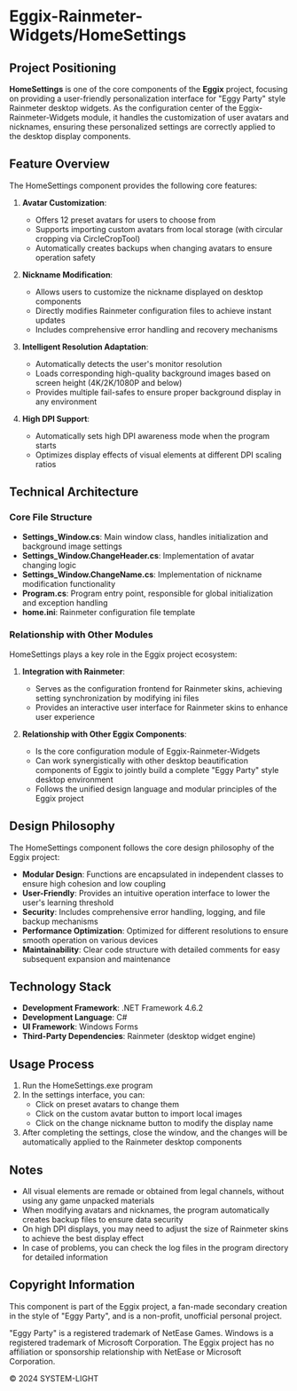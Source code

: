 # Eggix-Rainmeter-Widgets/HomeSettings

## Project Positioning

**HomeSettings** is one of the core components of the **Eggix** project, focusing on providing a user-friendly personalization interface for "Eggy Party" style Rainmeter desktop widgets. As the configuration center of the Eggix-Rainmeter-Widgets module, it handles the customization of user avatars and nicknames, ensuring these personalized settings are correctly applied to the desktop display components.

## Feature Overview

The HomeSettings component provides the following core features:

1. **Avatar Customization**:
   - Offers 12 preset avatars for users to choose from
   - Supports importing custom avatars from local storage (with circular cropping via CircleCropTool)
   - Automatically creates backups when changing avatars to ensure operation safety

2. **Nickname Modification**:
   - Allows users to customize the nickname displayed on desktop components
   - Directly modifies Rainmeter configuration files to achieve instant updates
   - Includes comprehensive error handling and recovery mechanisms

3. **Intelligent Resolution Adaptation**:
   - Automatically detects the user's monitor resolution
   - Loads corresponding high-quality background images based on screen height (4K/2K/1080P and below)
   - Provides multiple fail-safes to ensure proper background display in any environment

4. **High DPI Support**:
   - Automatically sets high DPI awareness mode when the program starts
   - Optimizes display effects of visual elements at different DPI scaling ratios

## Technical Architecture

### Core File Structure

- **Settings_Window.cs**: Main window class, handles initialization and background image settings
- **Settings_Window.ChangeHeader.cs**: Implementation of avatar changing logic
- **Settings_Window.ChangeName.cs**: Implementation of nickname modification functionality
- **Program.cs**: Program entry point, responsible for global initialization and exception handling
- **home.ini**: Rainmeter configuration file template

### Relationship with Other Modules

HomeSettings plays a key role in the Eggix project ecosystem:

1. **Integration with Rainmeter**:
   - Serves as the configuration frontend for Rainmeter skins, achieving setting synchronization by modifying ini files
   - Provides an interactive user interface for Rainmeter skins to enhance user experience

2. **Relationship with Other Eggix Components**:
   - Is the core configuration module of Eggix-Rainmeter-Widgets
   - Can work synergistically with other desktop beautification components of Eggix to jointly build a complete "Eggy Party" style desktop environment
   - Follows the unified design language and modular principles of the Eggix project

## Design Philosophy

The HomeSettings component follows the core design philosophy of the Eggix project:

- **Modular Design**: Functions are encapsulated in independent classes to ensure high cohesion and low coupling
- **User-Friendly**: Provides an intuitive operation interface to lower the user's learning threshold
- **Security**: Includes comprehensive error handling, logging, and file backup mechanisms
- **Performance Optimization**: Optimized for different resolutions to ensure smooth operation on various devices
- **Maintainability**: Clear code structure with detailed comments for easy subsequent expansion and maintenance

## Technology Stack

- **Development Framework**: .NET Framework 4.6.2
- **Development Language**: C#
- **UI Framework**: Windows Forms
- **Third-Party Dependencies**: Rainmeter (desktop widget engine)

## Usage Process

1. Run the HomeSettings.exe program
2. In the settings interface, you can:
   - Click on preset avatars to change them
   - Click on the custom avatar button to import local images
   - Click on the change nickname button to modify the display name
3. After completing the settings, close the window, and the changes will be automatically applied to the Rainmeter desktop components

## Notes

- All visual elements are remade or obtained from legal channels, without using any game unpacked materials
- When modifying avatars and nicknames, the program automatically creates backup files to ensure data security
- On high DPI displays, you may need to adjust the size of Rainmeter skins to achieve the best display effect
- In case of problems, you can check the log files in the program directory for detailed information

## Copyright Information

This component is part of the Eggix project, a fan-made secondary creation in the style of "Eggy Party", and is a non-profit, unofficial personal project.

"Eggy Party" is a registered trademark of NetEase Games. Windows is a registered trademark of Microsoft Corporation. The Eggix project has no affiliation or sponsorship relationship with NetEase or Microsoft Corporation.

© 2024 SYSTEM-LIGHT
